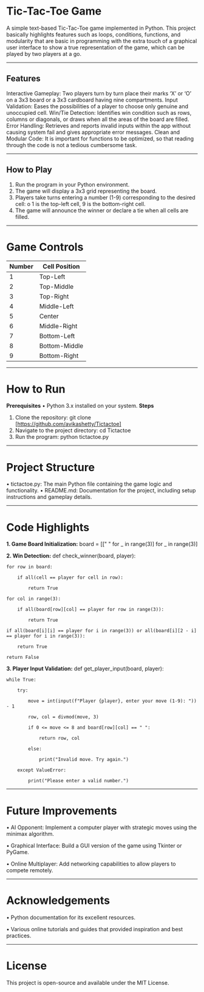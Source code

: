 # **Tic-Tac-Toe Game**
A simple text-based Tic-Tac-Toe game implemented in Python. This project basically highlights features such as loops, conditions, functions, and modularity that are basic in programming with the extra touch of a graphical user interface to show a true representation of the game, which can be played by two players at a go.

________________________________________
## **Features**
Interactive Gameplay: Two players turn by turn place their marks ‘X’ or ‘O’ on a 3x3 board or a 3x3 cardboard having nine compartments.
Input Validation: Eases the possibilities of a player to choose only genuine and unoccupied cell.
Win/Tie Detection: Identifies win condition such as rows, columns or diagonals, or draws when all the areas of the board are filled.
Error Handling: Retrieves and reports invalid inputs within the app without causing system fail and gives appropriate error messages.
Clean and Modular Code: It is important for functions to be optimized, so that reading through the code is not a tedious cumbersome task.

________________________________________
## **How to Play**
1.	Run the program in your Python environment.
2.	The game will display a 3x3 grid representing the board.
3.	Players take turns entering a number (1-9) corresponding to the desired cell:
o	1 is the top-left cell, 9 is the bottom-right cell.
4.	The game will announce the winner or declare a tie when all cells are filled.
   
________________________________________
# **Game Controls**
| Number | Cell Position   |
|--------|-----------------|
| 1      | Top-Left        |
| 2      | Top-Middle      |
| 3      | Top-Right       |
| 4      | Middle-Left     |
| 5      | Center          |
| 6      | Middle-Right    |
| 7      | Bottom-Left     |
| 8      | Bottom-Middle   |
| 9      | Bottom-Right    |

________________________________________
# **How to Run**
**Prerequisites**
•	Python 3.x installed on your system.
**Steps**
1.	Clone the repository:
git clone [https://github.com/avikashetty/Tictactoe]
2.	Navigate to the project directory:
cd Tictactoe
3.	Run the program:
python tictactoe.py

________________________________________
# **Project Structure**
•	tictactoe.py: The main Python file containing the game logic and functionality.
•	README.md: Documentation for the project, including setup instructions and gameplay details.

________________________________________
# **Code Highlights**
**1.	Game Board Initialization:**
board = [[" " for _ in range(3)] for _ in range(3)]

**2.	Win Detection:**
def check_winner(board, player):

    for row in board:
    
        if all(cell == player for cell in row):
        
            return True
            
    for col in range(3):
    
        if all(board[row][col] == player for row in range(3)):
        
            return True
            
    if all(board[i][i] == player for i in range(3)) or all(board[i][2 - i] == player for i in range(3)):
    
        return True
        
    return False
    
**3.	Player Input Validation:**
def get_player_input(board, player):

    while True:
    
        try:
        
            move = int(input(f"Player {player}, enter your move (1-9): ")) - 1
            
            row, col = divmod(move, 3)
            
            if 0 <= move <= 8 and board[row][col] == " ":
            
                return row, col
                
            else:
            
                print("Invalid move. Try again.")
                
        except ValueError:
        
            print("Please enter a valid number.")
  	
________________________________________
# **Future Improvements**
•	AI Opponent: Implement a computer player with strategic moves using the minimax algorithm.

•	Graphical Interface: Build a GUI version of the game using Tkinter or PyGame.

•	Online Multiplayer: Add networking capabilities to allow players to compete remotely.
________________________________________

# **Acknowledgements**
•	Python documentation for its excellent resources.

•	Various online tutorials and guides that provided inspiration and best practices.
________________________________________

# **License**
This project is open-source and available under the MIT License.


